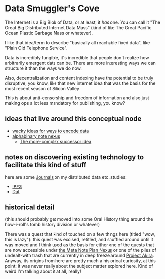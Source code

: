 # Data Smuggler's Cove

The Internet is a Big Blob of Data, or at least, it *has* one. You can call it "The Great Big Distributed Internet Data Mass" (kind of like The Great Pacific Ocean Plastic Garbage Mass or whatever).

I like that idea/term to describe "basically all reachable fixed data", like "Plain Old Telephone Service".

Data is incredibly fungible, it's incredible that people don't realize how arbitrarily emergent data can be. There are more interesting ways we can structure it than the ways we do now.

Also, decentralization and content indexing have the potential to be truly disruptive, you know, like that new internet idea that was the basis for the most recent season of Silicon Valley

This is about anti-censorship and freedom of information and also just making ops a lot less mandatory for publishing, you know?

## ideas that live around this conceptual node

- [wacky ideas for ways to encode data](faaed29e-c3d1-4202-8bc7-d058e96af1cd.md)
- [alphabinary note nexus](a92da7dd-0bba-44ba-8e5a-743571caab3e.md)
  - [The more-complex successor idea](05ec49f4-5955-4876-82d2-9dd77d36c6c5.md)

## notes on discovering existing technology to facilitate this kind of stuff

here are some [Journals](9403033b-a238-47d1-865b-4e1baa0f2577.md) on my distributed data etc. studies:

- [IPFS](24079268-feb1-43bd-93ae-daff3da9062e.md)
- [Dat](435af1fd-1d1c-42b6-a591-bfa12141c031.md)

## historical detail

(this should probably get moved into some Oral History thing around the how-i-roll's tomb history division or whatever)

There was a quest that kind of touched on a few things here (titled "wow, this is lazy"): this quest was excised, retitled, and shuffled around until it was moved and I think used as the basis for either one of the quests that are now accessible under [the Meta Note Plan Nexus][MNPN] or one of the piles of undealt-with trash that are currently in deep freeze around [Project Akira][Akira]. Anyway, its origins from here are pretty much a historical curiosity, at this point: it was never really about the subject matter explored here. Kind of weird I'm talking about it at all, really!

[MNPN]: eb1e81f8-5939-4f85-9930-418044018a75.md
[Akira]: dadfc5e5-cfb6-4f7d-88c0-bcd64b91feac.md

